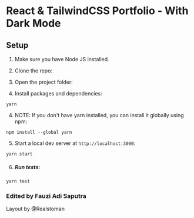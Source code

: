 # React & TailwindCSS Portfolio - With Dark Mode

## Setup

1. Make sure you have Node JS installed.

2. Clone the repo:

3. Open the project folder:

4. Install packages and dependencies:

```
yarn
```

4. NOTE: If you don't have yarn installed, you can install it globally using npm:

```
npm install --global yarn
```

5. Start a local dev server at `http://localhost:3000`:

```
yarn start
```

6. ##### Run tests:

```
yarn test
```

### Edited by Fauzi Adi Saputra
Layout by @Realstoman
